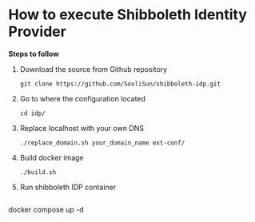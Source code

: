 # How to execute Shibboleth Identity Provider
**Steps to follow**
1. Download the source from Github repository
   ```
   git clone https://github.com/SouliSun/shibboleth-idp.git
    ```
3. Go to where the configuration located
   ```
   cd idp/
   ```
5. Replace localhost with your own DNS
   ```
   ./replace_domain.sh your_domain_name ext-conf/
   ```
7. Build docker image
      ```
   ./build.sh
   ```
9. Run shibboleth IDP container
   ```
docker compose up -d
   ```
